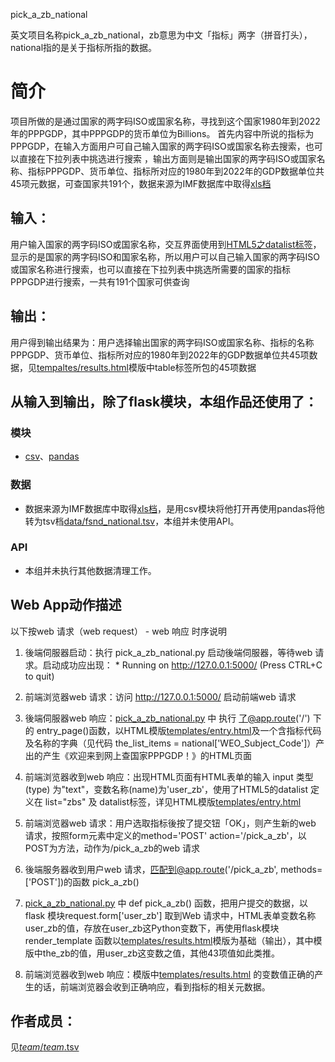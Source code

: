 pick_a_zb_national

英文项目名称pick_a_zb_national，zb意思为中文「指标」两字（拼音打头），national指的是关于指标所指的数据。

# 简介
 
项目所做的是通过国家的两字码ISO或国家名称，寻找到这个国家1980年到2022年的PPPGDP，其中PPPGDP的货币单位为Billions。
首先内容中所说的指标为PPPGDP，在输入方面用户可自己输入国家的两字码ISO或国家名称去搜索，也可以直接在下拉列表中挑选进行搜索 ，输出方面则是输出国家的两字码ISO或国家名称、指标PPPGDP、货币单位、指标所对应的1980年到2022年的GDP数据单位共45项元数据，可查国家共191个，数据来源为IMF数据库中取得[xls档](http://www.imf.org/external/pubs/ft/weo/2017/01/weodata/download.aspx)

## 输入：

用户输入国家的两字码ISO或国家名称，交互界面使用到[HTML5之datalist标签](http://www.w3school.com.cn/html5/html5_datalist.asp)，显示的是国家的两字码ISO和国家名称，所以用户可以自己输入国家的两字码ISO或国家名称进行搜索，也可以直接在下拉列表中挑选所需要的国家的指标PPPGDP进行搜索，一共有191个国家可供查询

## 输出：

用户得到输出结果为：用户选择输出国家的两字码ISO或国家名称、指标的名称PPPGDP、货币单位、指标所对应的1980年到2022年的GDP数据单位共45项数据，见[tempaltes/results.html](tempaltes/results.html)模版中table标签所包的45项数据

## 从输入到输出，除了flask模块，本组作品还使用了：
### 模块
* [csv](https://docs.python.org/3/library/csv.html)、[pandas](http://pandas.pydata.org/)

### 数据
* 数据来源为IMF数据库中取得[xls档](http://www.imf.org/external/pubs/ft/weo/2017/01/weodata/download.aspx)，是用csv模块将他打开再使用pandas将他转为tsv档[data/fsnd_national.tsv](data/fsnd_national.tsv)，本组并未使用API。

### API
* 本组并未执行其他数据清理工作。


## Web App动作描述

以下按web 请求（web request） - web 响应 时序说明

1. 後端伺服器启动：执行 pick_a_zb_national.py 启动後端伺服器，等待web 请求。启动成功应出现：  * Running on http://127.0.0.1:5000/ (Press CTRL+C to quit)

2. 前端浏览器web 请求：访问 http://127.0.0.1:5000/ 启动前端web 请求

3. 後端伺服器web 响应：[pick_a_zb_national.py](pick_a_zb_national.py) 中 执行 了@app.route('/') 下的 entry_page()函数，以HTML模版[templates/entry.html](templates/entry.html)及一个含指标代码及名称的字典（见代码 the_list_items = national['WEO_Subject_Code']）产出的产生《欢迎来到网上查国家PPPGDP！》的HTML页面

4. 前端浏览器收到web 响应：出现HTML页面有HTML表单的输入 input 类型(type) 为"text"，变数名称(name)为'user_zb'，使用了HTML5的datalist 定义在 list="zbs" 及 datalist标签，详见HTML模版[templates/entry.html](templates/entry.html)

5. 前端浏览器web 请求：用户选取指标後按了提交钮「OK」，则产生新的web 请求，按照form元素中定义的method='POST' action='/pick_a_zb'，以POST为方法，动作为/pick_a_zb的web 请求

6. 後端服务器收到用户web 请求，匹配到@app.route('/pick_a_zb', methods=['POST'])的函数 pick_a_zb() 

7. [pick_a_zb_national.py](pick_a_zb_national.py) 中 def pick_a_zb() 函数，把用户提交的数据，以flask 模块request.form['user_zb']	取到Web 请求中，HTML表单变数名称user_zb的值，存放在user_zb这Python变数下，再使用flask模块render_template 函数以[templates/results.html](templates/results.html)模版为基础（输出），其中模版中the_zb的值，用user_zb这变数之值，其他43项值如此类推。

8. 前端浏览器收到web 响应：模版中[templates/results.html](templates/results.html) 的变数值正确的产生的话，前端浏览器会收到正确响应，看到指标的相关元数据。



## 作者成员：
见[_team_/_team_.tsv](_team_/_team_.tsv)